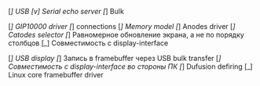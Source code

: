[_] USB
    [v] Serial echo server
    [_] Bulk

[_] GIP10000 driver
    [_] connections
    [_] Memory model
    [_] Anodes driver
    [_] Catodes selector
    [_] Равномерное обновление экрана, а не по порядку столбцов
    [_] Совместимость с display-interface

[_] USB display
    [_] Запись в framebuffer через USB bulk transfer
    [_] Совместимость с display-interface во стороны ПК
    [_] Dufusion defiring
    [_] Linux core framebuffer driver
